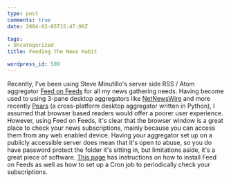 ```yaml
---
type: post
comments: true
date: 2004-03-05T15:47:00Z

tags:
- Uncategorized
title: Feeding the News Habit

wordpress_id: 509
---
```


Recently, I've been using Steve Minutillo's server side RSS / Atom aggregator [Feed on Feeds](http://minutillo.com/steve/feedonfeeds/) for all my news gathering needs. Having become used to using 3-pane desktop aggregators like [NetNewsWire](http://ranchero.com/netnewswire/) and more recently [Pears](http://project5.freezope.org/pears/index.html) (a cross-platform desktop aggregator written in Python), I assumed that browser based readers would offer a poorer user experience.  However, using Feed on Feeds, it's clear that the browser window is a great place to check your news subscriptions, mainly because you can access them from any web enabled device. Having your aggregator set up on a publicly accessible server does mean that it's open to abuse, so you do have password protect the folder it's sitting in, but limitations aside, it's a great piece of software. [This page](http://minutillo.com/steve/feedonfeeds/) has instructions on how to install Feed on Feeds as well as how to set up a Cron job to periodically check your subscriptions. 
